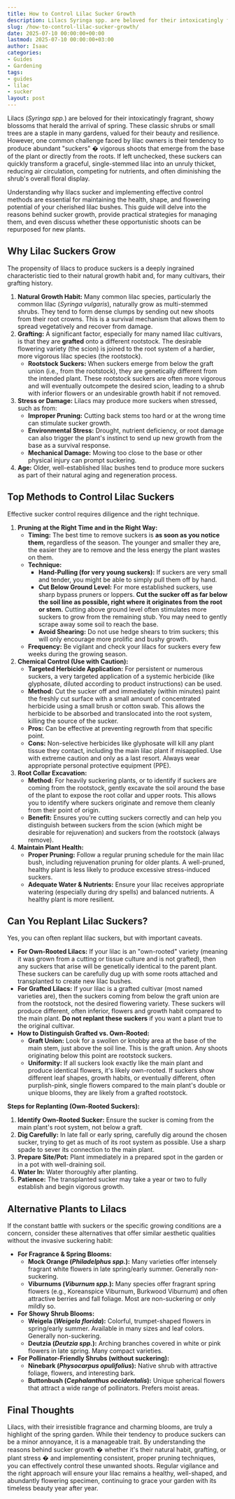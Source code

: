 ```yaml
---
title: How to Control Lilac Sucker Growth
description: Lilacs Syringa spp. are beloved for their intoxicatingly fragrant, showy blossoms that herald the arrival of spring. These classic shrubs or small trees are a...
slug: /how-to-control-lilac-sucker-growth/
date: 2025-07-10 00:00:00+00:00
lastmod: 2025-07-10 00:00:00+03:00
author: Isaac
categories:
- Guides
- Gardening
tags:
- guides
- lilac
- sucker
layout: post
---
```

Lilacs (*Syringa spp.*) are beloved for their intoxicatingly fragrant, showy blossoms that herald the arrival of spring. These classic shrubs or small trees are a staple in many gardens, valued for their beauty and resilience. However, one common challenge faced by lilac owners is their tendency to produce abundant "suckers" � vigorous shoots that emerge from the base of the plant or directly from the roots. If left unchecked, these suckers can quickly transform a graceful, single-stemmed lilac into an unruly thicket, reducing air circulation, competing for nutrients, and often diminishing the shrub's overall floral display.

Understanding why lilacs sucker and implementing effective control methods are essential for maintaining the health, shape, and flowering potential of your cherished lilac bushes. This guide will delve into the reasons behind sucker growth, provide practical strategies for managing them, and even discuss whether these opportunistic shoots can be repurposed for new plants.

## Why Lilac Suckers Grow

The propensity of lilacs to produce suckers is a deeply ingrained characteristic tied to their natural growth habit and, for many cultivars, their grafting history.

1.  **Natural Growth Habit:** Many common lilac species, particularly the common lilac (*Syringa vulgaris*), naturally grow as multi-stemmed shrubs. They tend to form dense clumps by sending out new shoots from their root crowns. This is a survival mechanism that allows them to spread vegetatively and recover from damage.
2.  **Grafting:** A significant factor, especially for many named lilac cultivars, is that they are **grafted** onto a different rootstock. The desirable flowering variety (the scion) is joined to the root system of a hardier, more vigorous lilac species (the rootstock).
    * **Rootstock Suckers:** When suckers emerge from below the graft union (i.e., from the rootstock), they are genetically different from the intended plant. These rootstock suckers are often more vigorous and will eventually outcompete the desired scion, leading to a shrub with inferior flowers or an undesirable growth habit if not removed.
3.  **Stress or Damage:** Lilacs may produce more suckers when stressed, such as from:
    * **Improper Pruning:** Cutting back stems too hard or at the wrong time can stimulate sucker growth.
    * **Environmental Stress:** Drought, nutrient deficiency, or root damage can also trigger the plant's instinct to send up new growth from the base as a survival response.
    * **Mechanical Damage:** Mowing too close to the base or other physical injury can prompt suckering.
4.  **Age:** Older, well-established lilac bushes tend to produce more suckers as part of their natural aging and regeneration process.

## Top Methods to Control Lilac Suckers

Effective sucker control requires diligence and the right technique.

1.  **Pruning at the Right Time and in the Right Way:**
    * **Timing:** The best time to remove suckers is **as soon as you notice them**, regardless of the season. The younger and smaller they are, the easier they are to remove and the less energy the plant wastes on them.
    * **Technique:**
        * **Hand-Pulling (for very young suckers):** If suckers are very small and tender, you might be able to simply pull them off by hand.
        * **Cut Below Ground Level:** For more established suckers, use sharp bypass pruners or loppers. **Cut the sucker off as far below the soil line as possible, right where it originates from the root or stem.** Cutting above ground level often stimulates more suckers to grow from the remaining stub. You may need to gently scrape away some soil to reach the base.
        * **Avoid Shearing:** Do not use hedge shears to trim suckers; this will only encourage more prolific and bushy growth.
    * **Frequency:** Be vigilant and check your lilacs for suckers every few weeks during the growing season.
2.  **Chemical Control (Use with Caution):**
    * **Targeted Herbicide Application:** For persistent or numerous suckers, a very targeted application of a systemic herbicide (like glyphosate, diluted according to product instructions) can be used.
    * **Method:** Cut the sucker off and immediately (within minutes) paint the freshly cut surface with a small amount of concentrated herbicide using a small brush or cotton swab. This allows the herbicide to be absorbed and translocated into the root system, killing the source of the sucker.
    * **Pros:** Can be effective at preventing regrowth from that specific point.
    * **Cons:** Non-selective herbicides like glyphosate will kill any plant tissue they contact, including the main lilac plant if misapplied. Use with extreme caution and only as a last resort. Always wear appropriate personal protective equipment (PPE).
3.  **Root Collar Excavation:**
    * **Method:** For heavily suckering plants, or to identify if suckers are coming from the rootstock, gently excavate the soil around the base of the plant to expose the root collar and upper roots. This allows you to identify where suckers originate and remove them cleanly from their point of origin.
    * **Benefit:** Ensures you're cutting suckers correctly and can help you distinguish between suckers from the scion (which might be desirable for rejuvenation) and suckers from the rootstock (always remove).
4.  **Maintain Plant Health:**
    * **Proper Pruning:** Follow a regular pruning schedule for the main lilac bush, including rejuvenation pruning for older plants. A well-pruned, healthy plant is less likely to produce excessive stress-induced suckers.
    * **Adequate Water & Nutrients:** Ensure your lilac receives appropriate watering (especially during dry spells) and balanced nutrients. A healthy plant is more resilient.

## Can You Replant Lilac Suckers?

Yes, you can often replant lilac suckers, but with important caveats.

* **For Own-Rooted Lilacs:** If your lilac is an "own-rooted" variety (meaning it was grown from a cutting or tissue culture and is not grafted), then any suckers that arise will be genetically identical to the parent plant. These suckers can be carefully dug up with some roots attached and transplanted to create new lilac bushes.
* **For Grafted Lilacs:** If your lilac is a grafted cultivar (most named varieties are), then the suckers coming from below the graft union are from the rootstock, not the desired flowering variety. These suckers will produce different, often inferior, flowers and growth habit compared to the main plant. **Do not replant these suckers** if you want a plant true to the original cultivar.
* **How to Distinguish Grafted vs. Own-Rooted:**
    * **Graft Union:** Look for a swollen or knobby area at the base of the main stem, just above the soil line. This is the graft union. Any shoots originating below this point are rootstock suckers.
    * **Uniformity:** If all suckers look exactly like the main plant and produce identical flowers, it's likely own-rooted. If suckers show different leaf shapes, growth habits, or eventually different, often purplish-pink, single flowers compared to the main plant's double or unique blooms, they are likely from a grafted rootstock.

**Steps for Replanting (Own-Rooted Suckers):**

1.  **Identify Own-Rooted Sucker:** Ensure the sucker is coming from the main plant's root system, not below a graft.
2.  **Dig Carefully:** In late fall or early spring, carefully dig around the chosen sucker, trying to get as much of its root system as possible. Use a sharp spade to sever its connection to the main plant.
3.  **Prepare Site/Pot:** Plant immediately in a prepared spot in the garden or in a pot with well-draining soil.
4.  **Water In:** Water thoroughly after planting.
5.  **Patience:** The transplanted sucker may take a year or two to fully establish and begin vigorous growth.

## Alternative Plants to Lilacs

If the constant battle with suckers or the specific growing conditions are a concern, consider these alternatives that offer similar aesthetic qualities without the invasive suckering habit:

* **For Fragrance & Spring Blooms:**
    * **Mock Orange (*Philadelphus spp.*):** Many varieties offer intensely fragrant white flowers in late spring/early summer. Generally non-suckering.
    * **Viburnums (*Viburnum spp.*):** Many species offer fragrant spring flowers (e.g., Koreanspice Viburnum, Burkwood Viburnum) and often attractive berries and fall foliage. Most are non-suckering or only mildly so.
* **For Showy Shrub Blooms:**
    * **Weigela (*Weigela florida*):** Colorful, trumpet-shaped flowers in spring/early summer. Available in many sizes and leaf colors. Generally non-suckering.
    * **Deutzia (*Deutzia spp.*):** Arching branches covered in white or pink flowers in late spring. Many compact varieties.
* **For Pollinator-Friendly Shrubs (without suckering):**
    * **Ninebark (*Physocarpus opulifolius*):** Native shrub with attractive foliage, flowers, and interesting bark.
    * **Buttonbush (*Cephalanthus occidentalis*):** Unique spherical flowers that attract a wide range of pollinators. Prefers moist areas.

## Final Thoughts

Lilacs, with their irresistible fragrance and charming blooms, are truly a highlight of the spring garden. While their tendency to produce suckers can be a minor annoyance, it is a manageable trait. By understanding the reasons behind sucker growth � whether it's their natural habit, grafting, or plant stress � and implementing consistent, proper pruning techniques, you can effectively control these unwanted shoots. Regular vigilance and the right approach will ensure your lilac remains a healthy, well-shaped, and abundantly flowering specimen, continuing to grace your garden with its timeless beauty year after year.